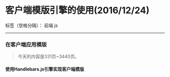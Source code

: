 ﻿# 客户端模版引擎的使用(2016/12/24)

标签（空格分隔）： 前端 js

---

### **在客户端应用模版**
> 今天的内容是331页~3440页。

#### **使用Handlebars.js引擎实现客户端模版**




